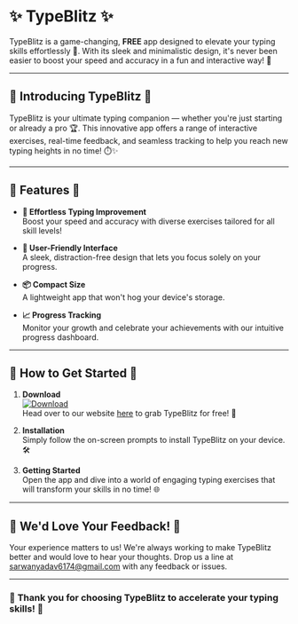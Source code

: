 # ✨ **TypeBlitz** ✨

TypeBlitz is a game-changing, **FREE** app designed to elevate your typing skills effortlessly 🚀. With its sleek and minimalistic design, it's never been easier to boost your speed and accuracy in a fun and interactive way! 🎉

---

## 🌟 **Introducing TypeBlitz** 🌟

TypeBlitz is your ultimate typing companion — whether you're just starting or already a pro 🏆. This innovative app offers a range of interactive exercises, real-time feedback, and seamless tracking to help you reach new typing heights in no time! ⏱️✨

---

## 🚀 **Features** 🚀

- **💨 Effortless Typing Improvement**  
  Boost your speed and accuracy with diverse exercises tailored for all skill levels!

- **🎯 User-Friendly Interface**  
  A sleek, distraction-free design that lets you focus solely on your progress.

- **📦 Compact Size**  
  A lightweight app that won't hog your device's storage.

- **📈 Progress Tracking**  
  Monitor your growth and celebrate your achievements with our intuitive progress dashboard.

---

## 📲 **How to Get Started** 📲

1. **Download**  
   [![Download](https://img.shields.io/badge/Download-TypeBlitz-blue)](https://typeblitz.tech/)  
   Head over to our website [here](https://typeblitz.tech/) to grab TypeBlitz for free! 🎉

2. **Installation**  
   Simply follow the on-screen prompts to install TypeBlitz on your device. 🛠️

3. **Getting Started**  
   Open the app and dive into a world of engaging typing exercises that will transform your skills in no time! 🌐

---

## 📨 **We'd Love Your Feedback!** 📨

Your experience matters to us! We're always working to make TypeBlitz better and would love to hear your thoughts. Drop us a line at [sarwanyadav6174@gmail.com](mailto:sarwanyadav6174@gmail.com) with any feedback or issues. 

---

### 🌟 **Thank you for choosing TypeBlitz to accelerate your typing skills!** 🌟

